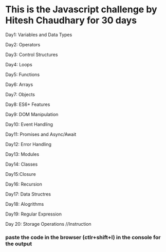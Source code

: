 <h1>This is the Javascript challenge by Hitesh Chaudhary for 30 days </h1>

Day1: Variables and Data Types  

Day2: Operators 

Day3: Control Structures

Day4: Loops

Day5: Functions

Day6: Arrays

Day7: Objects 

Day8: ES6+ Features

Day9: DOM Manipulation

Day10: Event Handling

Day11: Promises and Async/Await

Day12: Error Handling

Day13: Modules

Day14: Classes

Day15:Closure

Day16: Recursion

Day17: Data Structres

Day18: Alogrithms

Day19: Regular Expression 

Day 20: Storage Operations //Instruction
<h3> paste the code in the browser (ctlr+shift+I) in the console for the output </h3>
